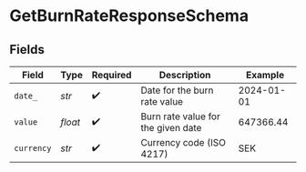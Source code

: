 # GetBurnRateResponseSchema


## Fields

| Field                              | Type                               | Required                           | Description                        | Example                            |
| ---------------------------------- | ---------------------------------- | ---------------------------------- | ---------------------------------- | ---------------------------------- |
| `date_`                            | *str*                              | :heavy_check_mark:                 | Date for the burn rate value       | 2024-01-01                         |
| `value`                            | *float*                            | :heavy_check_mark:                 | Burn rate value for the given date | 647366.44                          |
| `currency`                         | *str*                              | :heavy_check_mark:                 | Currency code (ISO 4217)           | SEK                                |
